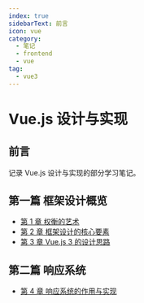 ```yaml
---
index: true
sidebarText: 前言
icon: vue
category:
  - 笔记
  - frontend
  - vue
tag:
  - vue3
---
```


# Vue.js 设计与实现

## 前言

记录 Vue.js 设计与实现的部分学习笔记。

<!-- more -->

## 第一篇 框架设计概览

- [第 1 章 权衡的艺术](./chapter01.md)
- [第 2 章 框架设计的核心要素](./chapter02.md)
- [第 3 章 Vue.js 3 的设计思路](./chapter03.md)

## 第二篇 响应系统

- [第 4 章 响应系统的作用与实现](./chapter04.md)

